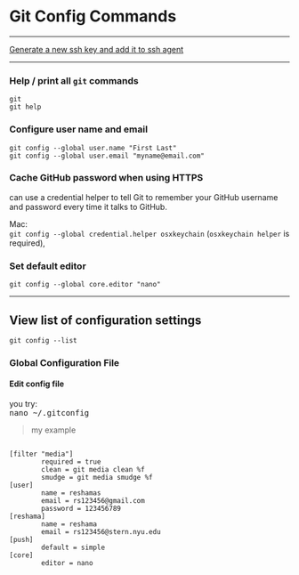 # Git Config Commands

---

[Generate a new ssh key and add it to ssh agent](https://help.github.com/articles/generating-a-new-ssh-key-and-adding-it-to-the-ssh-agent/)

---

### Help / print all `git` commands 
`git`  
`git help`  

### Configure user name and email 
`git config --global user.name "First Last"`  
`git config --global user.email "myname@email.com"`  

### Cache GitHub password when using HTTPS
can use a credential helper to tell Git to remember your GitHub username and password every time it talks to GitHub.

Mac:  
`git config --global credential.helper osxkeychain`  (`osxkeychain helper` is required), 

### Set default editor
`git config --global core.editor "nano"`

---

## View list of configuration settings
`git config --list`

### Global Configuration File
#### Edit config file
you try:  
<kbd> nano ~/.gitconfig </kbd>


>my example  

```text

[filter "media"]
        required = true
        clean = git media clean %f
        smudge = git media smudge %f
[user]
        name = reshamas
        email = rs123456@gmail.com
        password = 123456789
[reshama]
        name = reshama
        email = rs123456@stern.nyu.edu
[push]
        default = simple
[core]
        editor = nano
        
```
